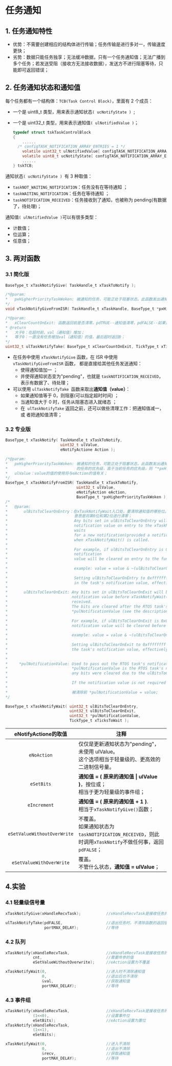 # 任务通知

## 1. 任务通知特性

- 优势：不需要创建相应的结构体进行传输；任务传输是进行多对一，传输速度更快；
- 劣势：数据只能任务独享；无法缓冲数据，只有一个任务通知值；无法广播到多个任务；若发送受阻（接收方无法接收数据），发送方不进行阻塞等待，只能即可返回错误；



## 2. 任务通知状态和通知值

每个任务都有一个结构体：`TCB(Task Control Block)`，里面有 2 个成员： 
- 一个是 uint8_t 类型，用来表示通知状态`( ucNotifyState ) `;

- 一个是 uint32_t 类型，用来表示通知值`( ulNotifiedValue )`；

  ```c
  typedef struct tskTaskControlBlock 
  { 
      ......
  	/* configTASK_NOTIFICATION_ARRAY_ENTRIES = 1 */ 
      volatile uint32_t ulNotifiedValue[ configTASK_NOTIFICATION_ARRAY_ENTRIES ];
      volatile uint8_t ucNotifyState[ configTASK_NOTIFICATION_ARRAY_ENTRIES ]; 
      ......
  } tskTCB;
  ```



通知状态`( ucNotifyState ) `有 3 种取值：

 - `taskNOT_WAITING_NOTIFICATION`：任务没有在等待通知 ；
 - `taskWAITING_NOTIFICATION`：任务在等待通知 ；
 - `taskNOTIFICATION_RECEIVED`：任务接收到了通知，也被称为 pending(有数据了，待处理)；

通知值`( ulNotifiedValue )`可以有很多类型：

- 计数值；
- 位运算；
- 任意值；


##  3. 两对函数

### 3.1 简化版

```c
BaseType_t xTaskNotifyGive( TaskHandle_t xTaskToNotify );

/*@param:
*	pxHigherPriorityTaskWoken: 被通知的任务，可能正处于阻塞状态。此函数发出通知后，会把它从阻塞状态切换为就绪态。如果被唤醒							  的任务的优先级，高于当前任务的优先级，则 "*pxHigherPriorityTaskWoken" 被设置为 pdTRUE ， 							   这表示在中断返回之前要进行任务切换。
*/
void vTaskNotifyGiveFromISR( TaskHandle_t xTaskHandle, BaseType_t *pxHigherPriorityTaskWoken );

/*@param:
*	xClearCountOnExit: 函数返回前是否清零。pdTRUE--通知值清零，pdFALSE--如果通知值大于0， 通知值减一;
* @return 
* 	大于0：在超时前，val（通知值）增加；
*	等于0：一直没有任务增加val（通知值）的值，最后超时返回0；
*/
uint32_t ulTaskNotifyTake( BaseType_t xClearCountOnExit, TickType_t xTicksToWait );
```



- 在任务中使用 `xTaskNotifyGive` 函数，在 ISR 中使用 `vTaskNotifyGiveFromISR` 函数， 都是直接给其他任务发送通知： 
  - 使得通知值加一 ；
  - 并使得通知状态变为"pending"，也就是 `taskNOTIFICATION_RECEIVED`， 表示有数据了、待处理；
- 可以使用 `ulTaskNotifyTake `函数来取出**通知值（value）**： 
  -  如果通知值等于 0，则阻塞(可以指定超时时间) ；
  -  当通知值大于 0 时，任务从阻塞态进入就绪态 ；
  -  在` ulTaskNotifyTake` 返回之前，还可以做些清理工作：把通知值减一，或 者把通知值清零；

### 3.2 专业版

```c
BaseType_t xTaskNotify( TaskHandle_t xTaskToNotify, 
                       	uint32_t ulValue, 
                       	eNotifyActione Action );

/*@param:
*	pxHigherPriorityTaskWoken: 被通知的任务，可能正处于阻塞状态。此函数发出通知后，会把它从阻塞状态切换为就绪态。如果被唤醒
*							   的任务的优先级，高于当前任务的优先级，则 "*pxHigherPriorityTaskWoken" 被设置为 pdTRUE， *							     这表示在中断返回之前要进行任务切换。
*	ulValue：value的值的使用将与eAction的值有关；
*/
BaseType_t xTaskNotifyFromISR( TaskHandle_t xTaskToNotify, 
                               uint32_t ulValue, 
                               eNotifyAction eAction, 
                               BaseType_t *pxHigherPriorityTaskWoken );
/*
*	@param:
*		ulBitsToClearOnEntry：在xTaskNotifyWait入口处，要清除通知值的哪些位。例:传入 ((1<<0) | (1<<2))
*							  意思是将第0位和第2位进行清零；
*                        	  Any bits set in ulBitsToClearOnEntry will be cleared in the calling RTOS task's
*                        	  notification value on entry to the xTaskNotifyWait() function (before the task
*							  waits 
*                        	  for a new notification)provided a notification is not already pending 
*                        	  when xTaskNotifyWait() is called.
*                        	  
*                        	  For example, if ulBitsToClearOnEntry is 0x01, then bit 0 of the task's
*							  notification
*                             value will be cleared on entry to the function.
*                              
*                        	  example: value = value & ~(ulBitsToClearOnEntry);
*                        	  
*                        	  Setting ulBitsToClearOnEntry to 0xffffffff (ULONG_MAX) will clear all the bits 
*                        	  in the task's notification value, effectively clearing the value to 0.
*                        	  
*		ulBitsToClearOnExit: Any bits set in ulBitsToClearOnExit will be cleared in the calling RTOS task's 
*						   	 notification value before xTaskNotifyWait() function exits if a notification was
*                            received.
*						     The bits are cleared after the RTOS task's notification value has been saved in
*                            *pulNotificationValue (see the description of pulNotificationValue below).
*
*						     For example, if ulBitsToClearOnExit is 0x03, then bit 0 and bit 1 of the task's 
*						     notification value will be cleared before the function exits.
*						  
*						     example: value = value & ~(ulBitsToClearOnExit);
*						  
*						     Setting ulBitsToClearOnExit to 0xffffffff (ULONG_MAX) will clear all the bits in 
*						     the task's notification value, effectively clearing the value to 0.
*	
*	
*	  *pulNotificationValue: Used to pass out the RTOS task's notification value. The value copied to
*        					 *pulNotificationValue is the RTOS task's notification value as it was before
*                            any bits were cleared due to the ulBitsToClearOnExit setting.
*
*							 If the notification value is not required then set pulNotificationValue to NULL.
*
*							 被清除前 *pulNotificationValue = value;
*/

BaseType_t xTaskNotifyWait( uint32_t ulBitsToClearOnEntry, 
                            uint32_t ulBitsToClearOnExit, 
                            uint32_t *pulNotificationValue, 
                            TickType_t xTicksToWait );
```



| eNotifyActione的取值 | 注释                                                         |
| :------------------: | ------------------------------------------------------------ |
|     `eNoAction`      | 仅仅是更新通知状态为"pending"，未使用 ulValue。 <br />这个选项相当于轻量级的、更高效的二进制信号量。 |
|      `eSetBits`      | **通知值 = ( 原来的通知值 \| ulValue )**，按位或；<br />相当于更为轻量级的事件组； |
|`eIncrement`|**通知值 = ( 原来的通知值 + 1 )**.<br />相当于`xTaskNotifyGive()`函数；|
|`eSetValueWithoutOverWrite`|不覆盖。<br />如果通知状态为`taskNOTIFICATION_RECEIVED`，则此时调用`xTaskNotify`不做任何事，返回`pdFALSE`；|
|`eSetValueWithOverWrite`|覆盖。<br />不管什么状态，**通知值 = ulValue**；|



## 4.实验

### 4.1 轻量级信号量

```c
xTaskNotifyGive(xHandleRecvTask);			//xHandleRecvTask是接收任务的句柄；
	
ulTaskNotifyTake(pdFALSE, 					//退出任务时，不清除函数的返回值
                 portMAX_DELAY);			//等待
```

### 4.2 队列

```c
xTaskNotify(xHandleRecvTask, 				//xHandleRecvTask是接收任务的句柄；
            cnt, 							//需要传参的值
            eSetValueWithoutOverwrite);		//eAction设置为不覆盖

xTaskNotifyWait(0, 							//进入时不清除通知值
                0, 							//退出后也不清除
                &val,						//获取通知值
                portMAX_DELAY);				//等待
```

### 4.3 事件组

```c
xTaskNotify(xHandleRecvTask, 				//xHandleRecvTask是接收任务的句柄；
            (1<<0), 						//设置事件位
            eSetBits);						//eAction设置为置位
xTaskNotify(xHandleRecvTask, 
            (1<<1), 
            eSetBits);

xTaskNotifyWait(0, 							//进入不清除
                0, 							//退出不清除
                &recv, 						//获取通知值
                portMAX_DELAY);				//等待
```





